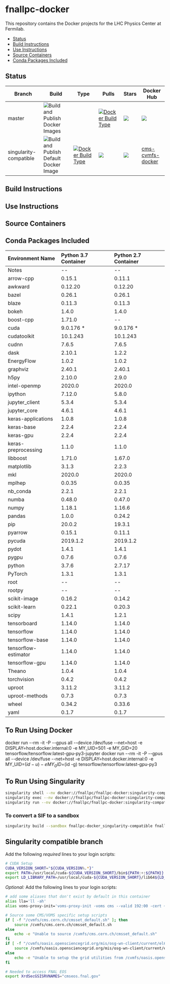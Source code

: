 # fnallpc-docker
This repository contains the Docker projects for the LHC Physics Center at Fermilab.

<!-- MarkdownTOC levels="2,3" autolink="true" -->

- [Status](#status)
- [Build Instructions](#build-instructions)
- [Use Instructions](#use-instructions)
- [Source Containers](#source-containers)
- [Conda Packages Included](#conda-packages-included)

<!-- /MarkdownTOC -->

## Status

Branch|Build|Type|Pulls|Stars|Docker Hub
---|---|---|---|---|---
master | ![Build and Publish Docker Images](https://github.com/FNALLPC/fnallpc-docker/workflows/Build%20and%20Publish%20Docker%20Images/badge.svg) | | [![Docker Build Type](https://img.shields.io/docker/automated/fnallpc/fnallpc-docker.svg)](https://img.shields.io/docker/automated/fnallpc/fnallpc-docker.svg) | [![](https://img.shields.io/docker/pulls/fnallpc/fnallpc-docker.svg)](https://img.shields.io/docker/pulls/fnallpc/fnallpc-docker.svg) | [![](https://img.shields.io/docker/stars/fnallpc/fnallpc-docker.svg)](https://img.shields.io/docker/stars/fnallpc/fnallpc-docker.svg) | [cms-cvmfs-docker](https://hub.docker.com/repository/docker/fnallpc/fnallpc-docker)
singularity-compatible | ![Build and Publish Default Docker Image](https://github.com/FNALLPC/fnallpc-docker/workflows/Build%20and%20Publish%20Default%20Docker%20Image/badge.svg?branch=singularity-compatible) | [![Docker Build Type](https://img.shields.io/docker/automated/fnallpc/fnallpc-docker.svg)](https://img.shields.io/docker/automated/fnallpc/fnallpc-docker.svg) | [![](https://img.shields.io/docker/pulls/fnallpc/fnallpc-docker.svg)](https://img.shields.io/docker/pulls/fnallpc/fnallpc-docker.svg) | [![](https://img.shields.io/docker/stars/fnallpc/fnallpc-docker.svg)](https://img.shields.io/docker/stars/fnallpc/fnallpc-docker.svg) | [cms-cvmfs-docker](https://hub.docker.com/repository/docker/fnallpc/fnallpc-docker)

## Build Instructions

## Use Instructions

## Source Containers

## Conda Packages Included
| Environment Name     | Python 3.7 Container      | Python 2.7 Container      |
| :------------------- | :------------------------ | :------------------------ |
| Notes                | --                        | --                        |
| arrow-cpp            | 0.15.1                    | 0.11.1                    |
| awkward              | 0.12.20                   | 0.12.20                   |
| bazel                | 0.26.1                    | 0.26.1                    |
| blaze                | 0.11.3                    | 0.11.3                    |
| bokeh                | 1.4.0                     | 1.4.0                     |
| boost-cpp            | 1.71.0                    | --                        |
| cuda                 | 9.0.176 \*                | 9.0.176 \*                |
| cudatoolkit          | 10.1.243                  | 10.1.243                  |
| cudnn                | 7.6.5                     | 7.6.5                     |
| dask                 | 2.10.1                    | 1.2.2                     |
| EnergyFlow           | 1.0.2                     | 1.0.2                     |
| graphviz             | 2.40.1                    | 2.40.1                    |
| h5py                 | 2.10.0                    | 2.9.0                     |
| intel-openmp         | 2020.0                    | 2020.0                    |
| ipython              | 7.12.0                    | 5.8.0                     |
| jupyter_client       | 5.3.4                     | 5.3.4                     |
| jupyter_core         | 4.6.1                     | 4.6.1                     |
| keras-applications   | 1.0.8                     | 1.0.8                     |
| keras-base           | 2.2.4                     | 2.2.4                     |
| keras-gpu            | 2.2.4                     | 2.2.4                     |
| keras-preprocessing  | 1.1.0                     | 1.1.0                     |
| libboost             | 1.71.0                    | 1.67.0                    |
| matplotlib           | 3.1.3                     | 2.2.3                     |
| mkl                  | 2020.0                    | 2020.0                    |
| mplhep               | 0.0.35                    | 0.0.35                    |
| nb_conda             | 2.2.1                     | 2.2.1                     |
| numba                | 0.48.0                    | 0.47.0                    |
| numpy                | 1.18.1                    | 1.16.6                    |
| pandas               | 1.0.0                     | 0.24.2                    |
| pip                  | 20.0.2                    | 19.3.1                    |
| pyarrow              | 0.15.1                    | 0.11.1                    |
| pycuda               | 2019.1.2                  | 2019.1.2                  |
| pydot                | 1.4.1                     | 1.4.1                     |
| pygpu                | 0.7.6                     | 0.7.6                     |
| python               | 3.7.6                     | 2.7.17                    |
| PyTorch              | 1.3.1                     | 1.3.1                     |
| root                 | --                        | --                        |
| rootpy               | --                        | --                        |
| scikit-image         | 0.16.2                    | 0.14.2                    |
| scikit-learn         | 0.22.1                    | 0.20.3                    |
| scipy                | 1.4.1                     | 1.2.1                     |
| tensorboard          | 1.14.0                    | 1.14.0                    |
| tensorflow           | 1.14.0                    | 1.14.0                    |
| tensorflow-base      | 1.14.0                    | 1.14.0                    |
| tensorflow-estimator | 1.14.0                    | 1.14.0                    |
| tensorflow-gpu       | 1.14.0                    | 1.14.0                    |
| Theano               | 1.0.4                     | 1.0.4                     |
| torchvision          | 0.4.2                     | 0.4.2                     |
| uproot               | 3.11.2                    | 3.11.2                    |
| uproot-methods       | 0.7.3                     | 0.7.3                     |
| wheel                | 0.34.2                    | 0.33.6                    |
| yaml                 | 0.1.7                     | 0.1.7                     |

## To Run Using Docker
docker run --rm -it -P --gpus all --device /dev/fuse --net=host -e DISPLAY=host.docker.internal:0 -e MY_UID=501 -e MY_GID=20 tensorflow/tensorflow:latest-gpu-py3-jupyter
docker run --rm -it -P --gpus all --device /dev/fuse --net=host -e DISPLAY=host.docker.internal:0 -e MY_UID=$(id -u) -e MY_GID=$(id -g) tensorflow/tensorflow:latest-gpu-py3

## To Run Using Singularity
```bash
singularity shell --nv docker://fnallpc/fnallpc-docker:singularity-compatible #does not run bash for some reason
singularity exec --nv docker://fnallpc/fnallpc-docker:singularity-compatible /bin/bash
singularity run --nv docker://fnallpc/fnallpc-docker:singularity-compatible
```

### To convert a SIF to a sandbox
```bash
singularity build --sandbox fnallpc-docker_singularity-compatible fnallpc-docker_singularity-compatible.sif
```

## Singularity compatible branch
Add the following *required* lines to your login scripts:
```bash
# CUDA Setup
CUDA_VERSION_SHORT="${CUDA_VERSION%.*}"
export PATH=/usr/local/cuda-${CUDA_VERSION_SHORT}/bin${PATH:+:${PATH}}
export LD_LIBRARY_PATH=/usr/local/cuda-${CUDA_VERSION_SHORT}/lib64${LD_LIBRARY_PATH:+:${LD_LIBRARY_PATH}}
```

*Optional:* Add the following lines to your login scripts:
```bash
# add some aliases that don't exist by default in this container
alias lla='ll -ah'
alias voms-proxy-init='voms-proxy-init -voms cms --valid 192:00 -cert ~/.globus/usercert.pem -key ~/.globus/userkey.pem'

# Source some CMS/VOMS specific setup scripts
if [ -f "/cvmfs/cms.cern.ch/cmsset_default.sh" ]; then
    source /cvmfs/cms.cern.ch/cmsset_default.sh
else
    echo -e "Unable to source /cvmfs/cms.cern.ch/cmsset_default.sh"
fi
if [ -f "/cvmfs/oasis.opensciencegrid.org/mis/osg-wn-client/current/el6-x86_64/setup.sh" ]; then
    source /cvmfs/oasis.opensciencegrid.org/mis/osg-wn-client/current/el6-x86_64/setup.sh
else
    echo -e "Unable to setup the grid utilities from /cvmfs/oasis.opensciencegrid.org/"
fi

# Needed to access FNAL EOS
export XrdSecGSISRVNAMES="cmseos.fnal.gov"
```